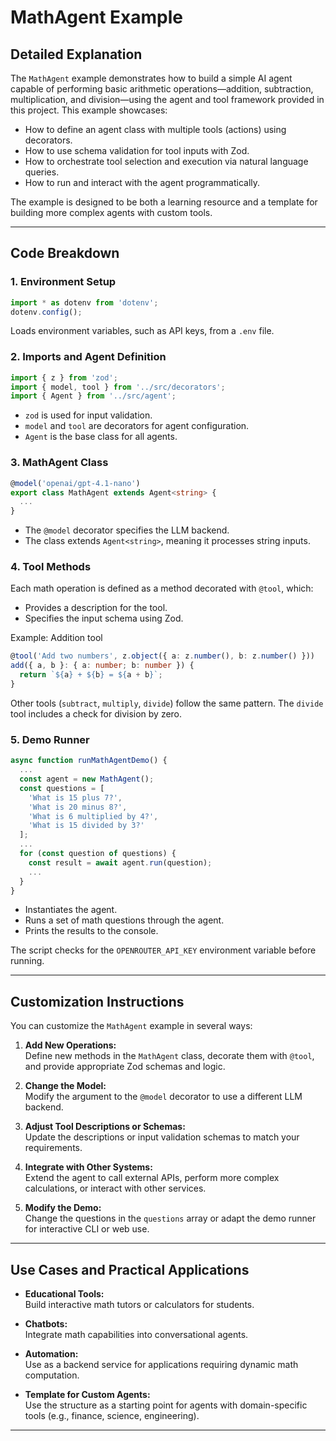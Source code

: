 # MathAgent Example

## Detailed Explanation

The `MathAgent` example demonstrates how to build a simple AI agent capable of performing basic arithmetic operations—addition, subtraction, multiplication, and division—using the agent and tool framework provided in this project. This example showcases:

- How to define an agent class with multiple tools (actions) using decorators.
- How to use schema validation for tool inputs with Zod.
- How to orchestrate tool selection and execution via natural language queries.
- How to run and interact with the agent programmatically.

The example is designed to be both a learning resource and a template for building more complex agents with custom tools.

---

## Code Breakdown

### 1. Environment Setup

```ts
import * as dotenv from 'dotenv';
dotenv.config();
```
Loads environment variables, such as API keys, from a `.env` file.

### 2. Imports and Agent Definition

```ts
import { z } from 'zod';
import { model, tool } from '../src/decorators';
import { Agent } from '../src/agent';
```
- `zod` is used for input validation.
- `model` and `tool` are decorators for agent configuration.
- `Agent` is the base class for all agents.

### 3. MathAgent Class

```ts
@model('openai/gpt-4.1-nano')
export class MathAgent extends Agent<string> {
  ...
}
```
- The `@model` decorator specifies the LLM backend.
- The class extends `Agent<string>`, meaning it processes string inputs.

### 4. Tool Methods

Each math operation is defined as a method decorated with `@tool`, which:
- Provides a description for the tool.
- Specifies the input schema using Zod.

Example: Addition tool
```ts
@tool('Add two numbers', z.object({ a: z.number(), b: z.number() }))
add({ a, b }: { a: number; b: number }) {
  return `${a} + ${b} = ${a + b}`;
}
```
Other tools (`subtract`, `multiply`, `divide`) follow the same pattern. The `divide` tool includes a check for division by zero.

### 5. Demo Runner

```ts
async function runMathAgentDemo() {
  ...
  const agent = new MathAgent();
  const questions = [
    'What is 15 plus 7?',
    'What is 20 minus 8?',
    'What is 6 multiplied by 4?',
    'What is 15 divided by 3?'
  ];
  ...
  for (const question of questions) {
    const result = await agent.run(question);
    ...
  }
}
```
- Instantiates the agent.
- Runs a set of math questions through the agent.
- Prints the results to the console.

The script checks for the `OPENROUTER_API_KEY` environment variable before running.

---

## Customization Instructions

You can customize the `MathAgent` example in several ways:

1. **Add New Operations:**  
   Define new methods in the `MathAgent` class, decorate them with `@tool`, and provide appropriate Zod schemas and logic.

2. **Change the Model:**  
   Modify the argument to the `@model` decorator to use a different LLM backend.

3. **Adjust Tool Descriptions or Schemas:**  
   Update the descriptions or input validation schemas to match your requirements.

4. **Integrate with Other Systems:**  
   Extend the agent to call external APIs, perform more complex calculations, or interact with other services.

5. **Modify the Demo:**  
   Change the questions in the `questions` array or adapt the demo runner for interactive CLI or web use.

---

## Use Cases and Practical Applications

- **Educational Tools:**  
  Build interactive math tutors or calculators for students.

- **Chatbots:**  
  Integrate math capabilities into conversational agents.

- **Automation:**  
  Use as a backend service for applications requiring dynamic math computation.

- **Template for Custom Agents:**  
  Use the structure as a starting point for agents with domain-specific tools (e.g., finance, science, engineering).

---